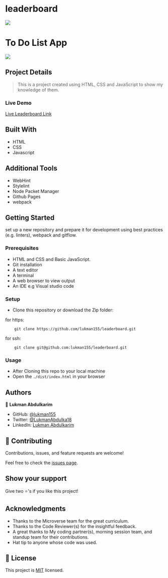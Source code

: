 # leaderboard
 
![](https://img.shields.io/badge/Microverse-blueviolet)

# To Do List App

![](./hello.png)

## Project Details

> This is a project created using HTML, CSS and JavaScript to show my knowledge of them.

### Live Demo

[Live Leaderboard Link](https://lukman155.github.io/leaderboard/dist/)


## Built With

- HTML
- CSS
- Javascript

## Additional Tools

- WebHint
- Stylelint
- Node Packet Manager
- Github Pages
- webpack


## Getting Started

set up a new repository and prepare it for development using best practices (e.g. linters), 
webpack and gitflow.

### Prerequisites

- HTML and CSS and Basic JavaScript.
- Git installation
- A text editor 
- A terminal
- A web browser to view output
- An IDE e.g Visual studio code
### Setup

- Clone this repository or download the Zip folder:


for https:
```
    git clone https://github.com/lukman155/leaderboard.git
```
for ssh:
```
    git clone git@github.com:lukman155/leaderboard.git

```

### Usage

- After Cloning this repo to your local machine
- Open the `./dist/index.html` in your browser

## Authors

👤 **Lukman Abdulkarim**

- GitHub: [@lukman155](https://github.com/lukman155)
- Twitter: [@LukmanAbdulka18](https://twitter.com/LukmanAbdulka18)
- LinkedIn: [Lukman Abdulkarim](https://linkedin.com/in/lukmanbaba)

## 🤝 Contributing

Contributions, issues, and feature requests are welcome!

Feel free to check the [issues page](https://github.com/lukman155/@@@@/issues).

## Show your support

Give two ⭐️'s if you like this project!

## Acknowledgments

- Thanks to the Microverse team for the great curriculum.
- Thanks to the Code Reviewer(s) for the insightful feedback.
- A great thanks to My coding partner(s), morning session team, and standup team for their contributions.
- Hat tip to anyone whose code was used.

## 📝 License

This project is [MIT](./MIT.md) licensed.